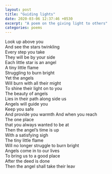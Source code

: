 ```yaml
---
layout: post
title: "Guiding lights"
date: 2020-03-06 12:37:46 +0530
excerpt: "A poem on the giving light to others"
categories: poems
---
```


Look up above you  
And see the stars twinkling   
Every step you take  
They will be by your side  
Each little star is an angel  
A tiny little flame  
Struggling to burn bright  
Yet the angels  
Will burn with all their might   
To shine their light on to you  
The beauty of angels  
Lies in their path along side us  
Angels will guide you  
Keep you safe  
And provide you warmth 
And when you reach  
The one place  
that you always wanted to be at  
Then the angel’s time is up  
With a satisfying sigh  
The tiny little flame  
Will no longer struggle to burn bright  
Angels come in to our lives  
To bring us to a good place  
After the deed is done  
Then the angel shall take their leav

